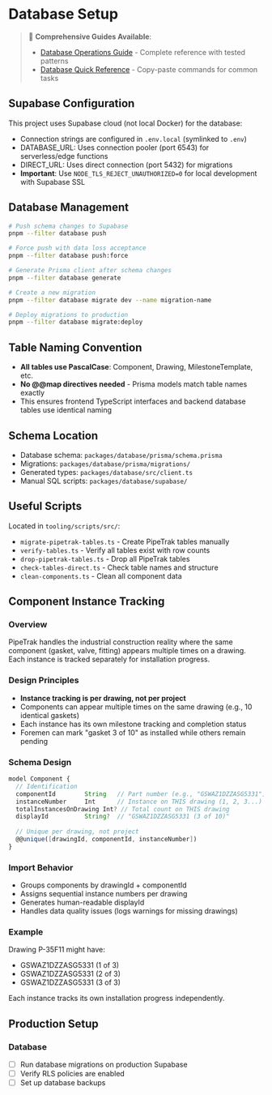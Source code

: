 # Database Setup

> 📖 **Comprehensive Guides Available**:
> - [Database Operations Guide](../project-documentation/database-operations-guide.md) - Complete reference with tested patterns
> - [Database Quick Reference](../project-documentation/database-quick-reference.md) - Copy-paste commands for common tasks

## Supabase Configuration
This project uses Supabase cloud (not local Docker) for the database:
- Connection strings are configured in `.env.local` (symlinked to `.env`)
- DATABASE_URL: Uses connection pooler (port 6543) for serverless/edge functions
- DIRECT_URL: Uses direct connection (port 5432) for migrations
- **Important**: Use `NODE_TLS_REJECT_UNAUTHORIZED=0` for local development with Supabase SSL

## Database Management
```bash
# Push schema changes to Supabase
pnpm --filter database push

# Force push with data loss acceptance
pnpm --filter database push:force

# Generate Prisma client after schema changes
pnpm --filter database generate

# Create a new migration
pnpm --filter database migrate dev --name migration-name

# Deploy migrations to production
pnpm --filter database migrate:deploy
```

## Table Naming Convention
- **All tables use PascalCase**: Component, Drawing, MilestoneTemplate, etc.
- **No @@map directives needed** - Prisma models match table names exactly
- This ensures frontend TypeScript interfaces and backend database tables use identical naming

## Schema Location
- Database schema: `packages/database/prisma/schema.prisma`
- Migrations: `packages/database/prisma/migrations/`
- Generated types: `packages/database/src/client.ts`
- Manual SQL scripts: `packages/database/supabase/`

## Useful Scripts
Located in `tooling/scripts/src/`:
- `migrate-pipetrak-tables.ts` - Create PipeTrak tables manually
- `verify-tables.ts` - Verify all tables exist with row counts
- `drop-pipetrak-tables.ts` - Drop all PipeTrak tables
- `check-tables-direct.ts` - Check table names and structure
- `clean-components.ts` - Clean all component data

## Component Instance Tracking

### Overview
PipeTrak handles the industrial construction reality where the same component (gasket, valve, fitting) appears multiple times on a drawing. Each instance is tracked separately for installation progress.

### Design Principles
- **Instance tracking is per drawing, not per project**
- Components can appear multiple times on the same drawing (e.g., 10 identical gaskets)
- Each instance has its own milestone tracking and completion status
- Foremen can mark "gasket 3 of 10" as installed while others remain pending

### Schema Design
```typescript
model Component {
  // Identification
  componentId        String   // Part number (e.g., "GSWAZ1DZZASG5331")
  instanceNumber     Int      // Instance on THIS drawing (1, 2, 3...)
  totalInstancesOnDrawing Int? // Total count on THIS drawing
  displayId          String?  // "GSWAZ1DZZASG5331 (3 of 10)"
  
  // Unique per drawing, not project
  @@unique([drawingId, componentId, instanceNumber])
}
```

### Import Behavior
- Groups components by drawingId + componentId
- Assigns sequential instance numbers per drawing
- Generates human-readable displayId
- Handles data quality issues (logs warnings for missing drawings)

### Example
Drawing P-35F11 might have:
- GSWAZ1DZZASG5331 (1 of 3)
- GSWAZ1DZZASG5331 (2 of 3)  
- GSWAZ1DZZASG5331 (3 of 3)

Each instance tracks its own installation progress independently.

## Production Setup

### Database
- [ ] Run database migrations on production Supabase
- [ ] Verify RLS policies are enabled
- [ ] Set up database backups